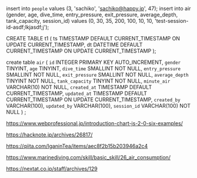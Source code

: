 insert into `people` values (3, 'sachiko', 'sachiko@happy.jp', 47);
insert into air (gender, age, dive_time, entry_pressure, exit_pressure, average_depth, tank_capacity, session_id) values (0, 30, 35, 200, 100, 10, 10, 'test-session-id-asdf;lkjasdf;j');

CREATE TABLE t1 (
  ts TIMESTAMP DEFAULT CURRENT_TIMESTAMP ON UPDATE CURRENT_TIMESTAMP,
  dt DATETIME DEFAULT CURRENT_TIMESTAMP ON UPDATE CURRENT_TIMESTAMP
);

create table `air` (
`id` INTEGER PRIMARY KEY AUTO_INCREMENT,
`gender` TINYINT,
`age` TINYINT,
`dive_time` SMALLINT NOT NULL,
`entry_pressure` SMALLINT NOT NULL,
`exit_pressure` SMALLINT NOT NULL,
`average_depth` TINYINT NOT NULL,
`tank_capacity` TINYINT NOT NULL,
`minute_air` VARCHAR(10) NOT NULL,
`created_at` TIMESTAMP DEFAULT CURRENT_TIMESTAMP,
`updated_at` TIMESTAMP DEFAULT CURRENT_TIMESTAMP ON UPDATE CURRENT_TIMESTAMP,
`created_by` VARCHAR(100),
`updated_by` VARCHAR(100),
`session_id` VARCHAR(100) NOT NULL
) ;

https://www.webprofessional.jp/introduction-chart-js-2-0-six-examples/


https://hacknote.jp/archives/26817/

https://qiita.com/IganinTea/items/aec8f2b15b203946a2c4

https://www.marinediving.com/skill/basic_skill/26_air_consumption/

https://nextat.co.jp/staff/archives/129
